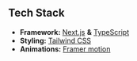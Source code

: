  ## Tech Stack

- **Framework:** [Next.js](https://nextjs.org) **&** [TypeScript](https://react-typescript-cheatsheet.netlify.app/)
- **Styling:** [Tailwind CSS](https://tailwindcss.com)
- **Animations:** [Framer motion](https://www.framer.com/motion/)
